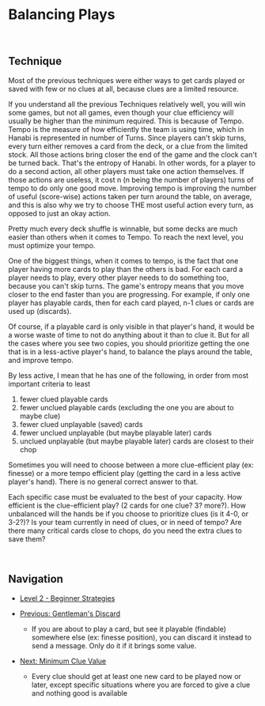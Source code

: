 # Balancing Plays

<br />

## Technique

Most of the previous techniques were either ways to get cards played or saved with few or no clues at all, because clues are a limited resource.

If you understand all the previous Techniques relatively well, you will win some games, but not all games, even though your clue efficiency will usually be higher than the minimum required. This is because of Tempo.
Tempo is the measure of how efficiently the team is using time, which in Hanabi is represented in number of Turns. Since players can't skip turns, every turn either removes a card from the deck, or a clue from the limited stock. All those actions bring closer the end of the game and the clock can't be turned back. That's the entropy of Hanabi.
In other words, for a player to do a second action, all other players must take one action themselves. If those actions are useless, it cost n (n being the number of players) turns of tempo to do only one good move. Improving tempo is improving the number of useful (score-wise) actions taken per turn around the table, on average, and this is also why we try to choose THE most useful action every turn, as opposed to just an okay action.

Pretty much every deck shuffle is winnable, but some decks are much easier than others when it comes to Tempo. To reach the next level, you must optimize your tempo.

One of the biggest things, when it comes to tempo, is the fact that one player having more cards to play than the others is bad. For each card a player needs to play, every other player needs to do something too, because you can't skip turns. The game's entropy means that you move closer to the end faster than you are progressing. For example, if only one player has playable cards, then for each card played, n-1 clues or cards are used up (discards).

Of course, if a playable card is only visible in that player's hand, it would be a worse waste of time to not do anything about it than to clue it. But for all the cases where you see two copies, you should prioritize getting the one that is in a less-active player's hand, to balance the plays around the table, and improve tempo.

By less active, I mean that he has one of the following, in order from most important criteria to least
1. fewer clued playable cards
2. fewer unclued playable cards (excluding the one you are about to maybe clue)
3. fewer clued unplayable (saved) cards
4. fewer unclued unplayable (but maybe playable later) cards
5. unclued unplayable (but maybe playable later) cards are closest to their chop

Sometimes you will need to choose between a more clue-efficient play (ex: finesse) or a more tempo efficient play (getting the card in a less active player's hand). There is no general correct answer to that.

Each specific case must be evaluated to the best of your capacity. How efficient is the clue-efficient play? (2 cards for one clue? 3? more?). How unbalanced will the hands be if you choose to prioritize clues (is it 4-0, or 3-2?)? Is your team currently in need of clues, or in need of tempo? Are there many critical cards close to chops, do you need the extra clues to save them?

<br />

## Navigation

* [Level 2 - Beginner Strategies](https://github.com/agilbert1412/HanabiStrategy/blob/master/Strategy/Level%202%20-%20Beginner/Level%202%20-%20Beginner.md)

* [Previous: Gentleman's Discard](https://github.com/agilbert1412/HanabiStrategy/blob/master/Strategy/Level%202%20-%20Beginner/25%20-%20Gentleman%20Discard.md)
	* If you are about to play a card, but see it playable (findable) somewhere else (ex: finesse position), you can discard it instead to send a message. Only do it if it brings some value.

* [Next: Minimum Clue Value](https://github.com/agilbert1412/HanabiStrategy/blob/master/Strategy/Level%202%20-%20Beginner/27%20-%20Minimum%20Clue%20Value.md)
	* Every clue should get at least one new card to be played now or later, except specific situations where you are forced to give a clue and nothing good is available